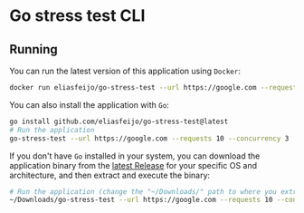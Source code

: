 # Go stress test CLI

## Running

You can run the latest version of this application using `Docker`:
```sh
docker run eliasfeijo/go-stress-test --url https://google.com --requests 10 --concurrency 3
```

You can also install the application with `Go`:
```sh
go install github.com/eliasfeijo/go-stress-test@latest
# Run the application
go-stress-test --url https://google.com --requests 10 --concurrency 3
```

If you don't have `Go` installed in your system, you can download the application binary from the [latest Release](https://github.com/eliasfeijo/go-stress-test/releases/latest) for your specific OS and architecture, and then extract and execute the binary:
```sh
# Run the application (change the "~/Downloads/" path to where you extracted the binary)
~/Downloads/go-stress-test --url https://google.com --requests 10 --concurrency 3
```
